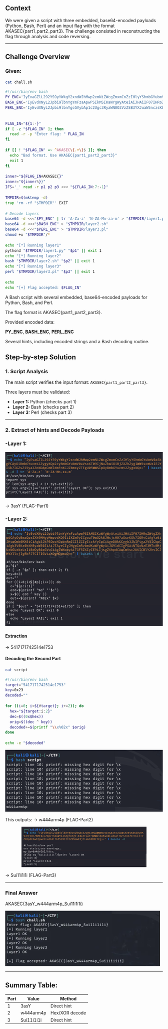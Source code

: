 ## Context
We were given a script with three embedded, base64-encoded payloads (Python, Bash, Perl) and an input flag with the format AKASEC{part1_part2_part3}. The challenge consisted in reconstructing the flag through analysis and code reversing.

---

## Challenge Overview
### Given: 

```bash
cat chall.sh  
```

```bash           
#!/usr/bin/env bash
PY_ENC='IyEvaGZlL292YS9yYWkgY2xndWJhMwp2emNiZWcgZmxmCnZzIHlyYShmbGYubmV0aSkgPCAyOiBmbGYucmt2ZygyKQp2cyBmbGYubmV0aVsxXT09IjNuZkwiOiBjZXZhZygiWW5scmUxIEJYIik7IGZsZi5ya3ZnKDApCmNldmFnKCJZbmxyZTEgU05WWSIpOyBmbGYucmt2ZygxKQo='
BASH_ENC='IyEvdXNyL2Jpbi9lbnYgYmFzaApwPSIkMSIKaWYgWyAteiAiJHAiIF07IHRoZW4gZXhpdCAyOyBmaQprZXk9MHgyMwpvdXQ9IiIKZm9yICgoaT0wO2k8JHsjcH07aSsrKSk7IGRvCiAgYz0iJHtwOmk6MX0iCiAgb3JkPSQocHJpbnRmICIlZCIgIickYyIpCiAgeD0kKCggb3JkIF4ga2V5ICkpCiAgb3V0Kz0kKHByaW50ZiAiJTAyeCIgJHgpCmRvbmUKaWYgWyAiJG91dCIgPSAiNTQxNzE3MTc0MjUxNGUxNzUzIiBdOyB0aGVuCiAgZWNobyAiTGF5ZXIyIE9LIjsgZXhpdCAwCmVsc2UKICBlY2hvICJMYXllcjIgRkFJTCI7IGV4aXQgMQpmaQ=='
PERL_ENC='IyEvdXNyL2Jpbi9lbnYgcGVybAp1c2Ugc3RyaWN0O3VzZSB3YXJuaW5nczsKbXkgJHA9JEFSR1ZbMF0vL2RpZTsKaWYoJHAgZXEgIlN1aTExaTFpMWkiKXtwcmludCAiTGF5ZXIzIE9LCiI7ZXhpdCAwfQpwcmludCAiTGF5ZXIzIEZBSUwKIjtleGl0IDE7Cg=='


FLAG_IN="${1:-}"
if [ -z "$FLAG_IN" ]; then
  read -r -p "Enter flag: " FLAG_IN
fi

if [[ ! "$FLAG_IN" =~ ^AKASEC\{.+\}$ ]]; then
  echo "Bad format. Use AKASEC{part1_part2_part3}"
  exit 1
fi

inner="${FLAG_IN#AKASEC{}"
inner="${inner%}}"
IFS='_' read -r p1 p2 p3 <<< "${FLAG_IN:7:-1}"

TMPDIR=$(mktemp -d)
trap 'rm -rf "$TMPDIR"' EXIT

# Decode layers
base64 -d <<<"$PY_ENC" | tr 'A-Za-z' 'N-ZA-Mn-za-m' > "$TMPDIR/layer1.py"
base64 -d <<<"$BASH_ENC" > "$TMPDIR/layer2.sh"
base64 -d <<<"$PERL_ENC" > "$TMPDIR/layer3.pl"
chmod +x "$TMPDIR"/*

echo "[*] Running layer1"
python3 "$TMPDIR/layer1.py" "$p1" || exit 1
echo "[*] Running layer2"
bash "$TMPDIR/layer2.sh" "$p2" || exit 1
echo "[*] Running layer3"
perl "$TMPDIR/layer3.pl" "$p3" || exit 1

echo
echo "[+] Flag accepted: $FLAG_IN"

```

A Bash script with several embedded, base64-encoded payloads for Python, Bash, and Perl.

The flag format is AKASEC{part1_part2_part3}.

Provided encoded data:

**PY_ENC**, **BASH_ENC**, **PERL_ENC**

Several hints, including encoded strings and a Bash decoding routine.

## Step-by-step Solution

### 1. Script Analysis
The main script verifies the input format: `AKASEC{part1_part2_part3}`.

Three layers must be validated:

- **Layer 1:** Python (checks part 1)
- **Layer 2:** Bash (checks part 2)
- **Layer 3:** Perl (checks part 3)

---

### 2. Extract of hints and Decode Payloads

### -**Layer 1:** 
![Alt text](./images/image1.png)

→ 3asY (FLAG-Part1)

### -**Layer 2:** 

![Alt text](./images/image2.png)
#### Extraction
→ 5417171742514e1753

#### Decoding the Second Part
```bash
cat script  
``` 

```bash
#!/usr/bin/env bash
target="5417171742514e1753"
key=0x23
decoded=""

for ((i=0; i<${#target}; i+=2)); do
  hex="${target:i:2}"
  dec=$((0x$hex))
  orig=$((dec ^ key))
  decoded+=$(printf "\\x%02x" $orig)
done

echo -e "$decoded"
```
![Alt text](./images/image4.png)

This outputs: → w444arm4p  (FLAG-Part2)

<p align="center">
  <img src="./images/image3.png" alt="Layer 3" width="400">
</p>

→ Sui11i1i1i (FLAG-Part3)

--- 

### Final Answer
AKASEC{3asY_w444arm4p_Sui11i1i1i}

![Alt text](./images/image6.png)

---

## Summary Table:

| Part | Value        | Method          |
|------|-------------|-----------------|
| 1    | 3asY        | Direct hint     |
| 2    | w444arm4p   | Hex/XOR decode  |
| 3    | Sui11i1i1i  | Direct hint     |

